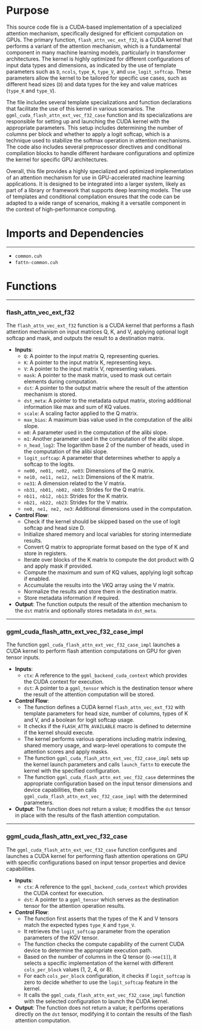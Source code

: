 # Purpose
This source code file is a CUDA-based implementation of a specialized attention mechanism, specifically designed for efficient computation on GPUs. The primary function, `flash_attn_vec_ext_f32`, is a CUDA kernel that performs a variant of the attention mechanism, which is a fundamental component in many machine learning models, particularly in transformer architectures. The kernel is highly optimized for different configurations of input data types and dimensions, as indicated by the use of template parameters such as `D`, `ncols`, `type_K`, `type_V`, and `use_logit_softcap`. These parameters allow the kernel to be tailored for specific use cases, such as different head sizes (`D`) and data types for the key and value matrices (`type_K` and `type_V`).

The file includes several template specializations and function declarations that facilitate the use of this kernel in various scenarios. The `ggml_cuda_flash_attn_ext_vec_f32_case` function and its specializations are responsible for setting up and launching the CUDA kernel with the appropriate parameters. This setup includes determining the number of columns per block and whether to apply a logit softcap, which is a technique used to stabilize the softmax operation in attention mechanisms. The code also includes several preprocessor directives and conditional compilation blocks to handle different hardware configurations and optimize the kernel for specific GPU architectures.

Overall, this file provides a highly specialized and optimized implementation of an attention mechanism for use in GPU-accelerated machine learning applications. It is designed to be integrated into a larger system, likely as part of a library or framework that supports deep learning models. The use of templates and conditional compilation ensures that the code can be adapted to a wide range of scenarios, making it a versatile component in the context of high-performance computing.
# Imports and Dependencies

---
- `common.cuh`
- `fattn-common.cuh`


# Functions

---
### flash\_attn\_vec\_ext\_f32
The `flash_attn_vec_ext_f32` function is a CUDA kernel that performs a flash attention mechanism on input matrices Q, K, and V, applying optional logit softcap and mask, and outputs the result to a destination matrix.
- **Inputs**:
    - `Q`: A pointer to the input matrix Q, representing queries.
    - `K`: A pointer to the input matrix K, representing keys.
    - `V`: A pointer to the input matrix V, representing values.
    - `mask`: A pointer to the mask matrix, used to mask out certain elements during computation.
    - `dst`: A pointer to the output matrix where the result of the attention mechanism is stored.
    - `dst_meta`: A pointer to the metadata output matrix, storing additional information like max and sum of KQ values.
    - `scale`: A scaling factor applied to the Q matrix.
    - `max_bias`: A maximum bias value used in the computation of the alibi slope.
    - `m0`: A parameter used in the computation of the alibi slope.
    - `m1`: Another parameter used in the computation of the alibi slope.
    - `n_head_log2`: The logarithm base 2 of the number of heads, used in the computation of the alibi slope.
    - `logit_softcap`: A parameter that determines whether to apply a softcap to the logits.
    - `ne00, ne01, ne02, ne03`: Dimensions of the Q matrix.
    - `ne10, ne11, ne12, ne13`: Dimensions of the K matrix.
    - `ne31`: A dimension related to the V matrix.
    - `nb31, nb01, nb02, nb03`: Strides for the Q matrix.
    - `nb11, nb12, nb13`: Strides for the K matrix.
    - `nb21, nb22, nb23`: Strides for the V matrix.
    - `ne0, ne1, ne2, ne3`: Additional dimensions used in the computation.
- **Control Flow**:
    - Check if the kernel should be skipped based on the use of logit softcap and head size D.
    - Initialize shared memory and local variables for storing intermediate results.
    - Convert Q matrix to appropriate format based on the type of K and store in registers.
    - Iterate over blocks of the K matrix to compute the dot product with Q and apply mask if provided.
    - Compute the maximum and sum of KQ values, applying logit softcap if enabled.
    - Accumulate the results into the VKQ array using the V matrix.
    - Normalize the results and store them in the destination matrix.
    - Store metadata information if required.
- **Output**: The function outputs the result of the attention mechanism to the `dst` matrix and optionally stores metadata in `dst_meta`.


---
### ggml\_cuda\_flash\_attn\_ext\_vec\_f32\_case\_impl
The function `ggml_cuda_flash_attn_ext_vec_f32_case_impl` launches a CUDA kernel to perform flash attention computations on GPU for given tensor inputs.
- **Inputs**:
    - `ctx`: A reference to the `ggml_backend_cuda_context` which provides the CUDA context for execution.
    - `dst`: A pointer to a `ggml_tensor` which is the destination tensor where the result of the attention computation will be stored.
- **Control Flow**:
    - The function defines a CUDA kernel `flash_attn_vec_ext_f32` with template parameters for head size, number of columns, types of K and V, and a boolean for logit softcap usage.
    - It checks if the `FLASH_ATTN_AVAILABLE` macro is defined to determine if the kernel should execute.
    - The kernel performs various operations including matrix indexing, shared memory usage, and warp-level operations to compute the attention scores and apply masks.
    - The function `ggml_cuda_flash_attn_ext_vec_f32_case_impl` sets up the kernel launch parameters and calls `launch_fattn` to execute the kernel with the specified configuration.
    - The function `ggml_cuda_flash_attn_ext_vec_f32_case` determines the appropriate configuration based on the input tensor dimensions and device capabilities, then calls `ggml_cuda_flash_attn_ext_vec_f32_case_impl` with the determined parameters.
- **Output**: The function does not return a value; it modifies the `dst` tensor in place with the results of the flash attention computation.


---
### ggml\_cuda\_flash\_attn\_ext\_vec\_f32\_case
The `ggml_cuda_flash_attn_ext_vec_f32_case` function configures and launches a CUDA kernel for performing flash attention operations on GPU with specific configurations based on input tensor properties and device capabilities.
- **Inputs**:
    - `ctx`: A reference to the `ggml_backend_cuda_context` which provides the CUDA context for execution.
    - `dst`: A pointer to a `ggml_tensor` which serves as the destination tensor for the attention operation results.
- **Control Flow**:
    - The function first asserts that the types of the K and V tensors match the expected types `type_K` and `type_V`.
    - It retrieves the `logit_softcap` parameter from the operation parameters of the KQV tensor.
    - The function checks the compute capability of the current CUDA device to determine the appropriate execution path.
    - Based on the number of columns in the Q tensor (`Q->ne[1]`), it selects a specific implementation of the kernel with different `cols_per_block` values (1, 2, 4, or 8).
    - For each `cols_per_block` configuration, it checks if `logit_softcap` is zero to decide whether to use the `logit_softcap` feature in the kernel.
    - It calls the `ggml_cuda_flash_attn_ext_vec_f32_case_impl` function with the selected configuration to launch the CUDA kernel.
- **Output**: The function does not return a value; it performs operations directly on the `dst` tensor, modifying it to contain the results of the flash attention computation.



